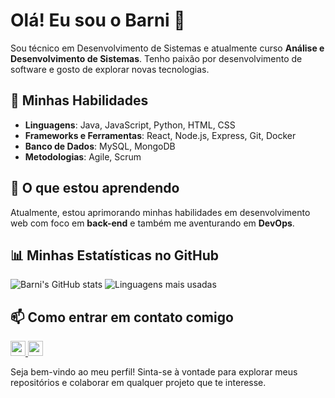 # Olá! Eu sou o Barni 👋

Sou técnico em Desenvolvimento de Sistemas e atualmente curso **Análise e Desenvolvimento de Sistemas**. Tenho paixão por desenvolvimento de software e gosto de explorar novas tecnologias.

## 🚀 Minhas Habilidades

- **Linguagens**: Java, JavaScript, Python, HTML, CSS
- **Frameworks e Ferramentas**: React, Node.js, Express, Git, Docker
- **Banco de Dados**: MySQL, MongoDB
- **Metodologias**: Agile, Scrum

## 🌱 O que estou aprendendo

Atualmente, estou aprimorando minhas habilidades em desenvolvimento web com foco em **back-end** e também me aventurando em **DevOps**.

## 📊 Minhas Estatísticas no GitHub

![Barni's GitHub stats](https://github-readme-stats.vercel.app/api?username=Barni-i&show_icons=true&theme=radical)
![Linguagens mais usadas](https://github-readme-stats.vercel.app/api/top-langs/?username=Barni-i&layout=compact&theme=radical)

## 📫 Como entrar em contato comigo

<a href="https://www.linkedin.com/in/jo%C3%A3o-pedro-barni-lima-251105272/">
    <img src="https://img.shields.io/badge/Linkedin-blue?style=flat-square&logo=Linkedin&logoColor=white" height="24">
</a>
<a href="https://www.linkedin.com/in/jo%C3%A3o-pedro-barni-lima-251105272/">
    <img src="https://img.shields.io/badge/Gmail-D14836?style=for-the-badge&logo=gmail&logoColor=white" height="24">
</a>


Seja bem-vindo ao meu perfil! Sinta-se à vontade para explorar meus repositórios e colaborar em qualquer projeto que te interesse.
